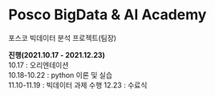 # Posco BigData & AI Academy 
포스코 빅데이터 분석 프로젝트(팀장)

**진행(2021.10.17 - 2021.12.23)**  
10.17 : 오리엔테이션   
10.18-10.22 : python 이론 및 실습  
11.10-11.19 : 빅데이터 과제 수행
12.23 : 수료식 
